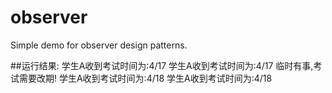 # observer
Simple demo for observer design patterns.

##运行结果:
学生A收到考试时间为:4/17
学生A收到考试时间为:4/17
临时有事,考试需要改期!
学生A收到考试时间为:4/18
学生A收到考试时间为:4/18